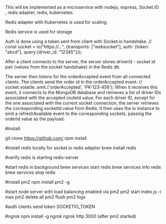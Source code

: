 This will be implemented as a microservice with nodejs, express, Socket.IO , redis adapter, redis, kubernetes.

Redis adapter with Kubernetes is used for scaling.

Redis service is used for storage

Auth is done using a token sent from client with Socket.io handshake. // const socket = io("https://...", {transports: ["websocket"], auth: {token: "abcd"}, query:{driver_id: "12345"}});

After a client connects to the server, the server stores driverId - socket.id pair (values from the socket handshake) in the Redis db.

The server then listens for the orderAccepted event from all connected clients. The clients send the order id in the orderAccepted event: // socket.volatile..emit.('orderAccepted', 'PK-123-456'); When it receives this event, it connects to the MongoDB database and retrieves a list of driver IDs associated with the accepted routeId value. For each driver ID, except for the one associated with the current socket connection, the server retrieves the corresponding socketId value from Redis. It then uses the io instance to emit a refreshAvailable event to the corresponding sockets, passing the orderId value as the payload.

#install:

git clone https://github.com/ npm install

#install redis locally for socket.io redis adapter brew install redis

#verify redis is starting redis-server

#start redis in background brew services start redis brew services info redis brew services stop redis

#install pm2 npm install pm2 -g

#start node server with load balancing enabled via pm2 pm2 start index.js -i max pm2 delete all pm2 flush pm2 logs

#auth clients send token SOCKETIO_TOKEN

#ngrok npm install -g ngrok ngrok http 3000 (after pm2 started)
